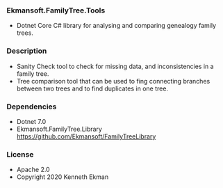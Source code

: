 ### Ekmansoft.FamilyTree.Tools
- Dotnet Core C# library for analysing and comparing genealogy family trees.

### Description
- Sanity Check tool to check for missing data, and inconsistencies in a family tree.
- Tree comparison tool that can be used to fing connecting branches between two trees and to find duplicates in one tree.

### Dependencies
- Dotnet 7.0
- Ekmansoft.FamilyTree.Library https://github.com/Ekmansoft/FamilyTreeLibrary

### License 
- Apache 2.0
- Copyright 2020 Kenneth Ekman